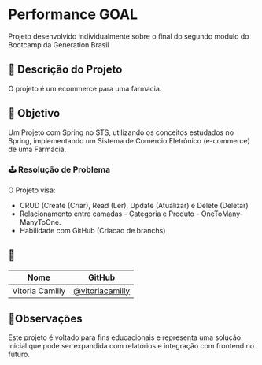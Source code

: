 # Performance GOAL
Projeto desenvolvido individualmente sobre o final do segundo modulo do Bootcamp da Generation Brasil

## 🍋 Descrição do Projeto

O projeto é um ecommerce para uma farmacia.

## 🔑 Objetivo

Um Projeto com Spring no STS, utilizando os conceitos estudados no Spring, implementando um Sistema de Comércio Eletrônico (e-commerce) de uma Farmácia.

### 🕹 ️Resolução de Problema

O Projeto visa:

* CRUD (Create (Criar), Read (Ler), Update (Atualizar) e Delete (Deletar)
* Relacionamento entre camadas - Categoria e Produto - OneToMany-ManyToOne.
* Habilidade com GitHub (Criacao de branchs)


## 👤 

| Nome                        | GitHub                           |
|------------------|----------------------------------|
 Vitoria Camilly  | [@vitoriacamilly](https://github.com/Vitoriacmlly) |


## 💾Observações

Este projeto é voltado para fins educacionais e representa uma solução inicial que pode ser expandida com relatórios e integração com frontend no futuro.
